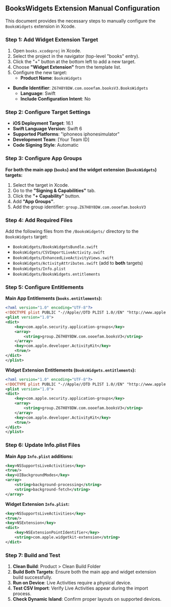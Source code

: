 ## BooksWidgets Extension Manual Configuration

This document provides the necessary steps to manually configure the `BooksWidgets` extension in Xcode.

### Step 1: Add Widget Extension Target

1.  Open `books.xcodeproj` in Xcode.
2.  Select the project in the navigator (top-level "books" entry).
3.  Click the "+" button at the bottom left to add a new target.
4.  Choose **"Widget Extension"** from the template list.
5.  Configure the new target:
    *   **Product Name**: `BooksWidgets`
*   **Bundle Identifier**: `Z67H8Y8DW.com.oooefam.booksV3.BooksWidgets`
    *   **Language**: Swift
    *   **Include Configuration Intent**: No

### Step 2: Configure Target Settings

*   **iOS Deployment Target**: 16.1
*   **Swift Language Version**: Swift 6
*   **Supported Platforms**: "iphoneos iphonesimulator"
*   **Development Team**: [Your Team ID]
*   **Code Signing Style**: Automatic

### Step 3: Configure App Groups

**For both the main app (`books`) and the widget extension (`BooksWidgets`) targets:**

1.  Select the target in Xcode.
2.  Go to the **"Signing & Capabilities"** tab.
3.  Click the **"+ Capability"** button.
4.  Add **"App Groups"**.
5.  Add the group identifier: `group.Z67H8Y8DW.com.oooefam.booksV3`

### Step 4: Add Required Files

Add the following files from the `/BooksWidgets/` directory to the `BooksWidgets` target:

*   `BooksWidgets/BooksWidgetsBundle.swift`
*   `BooksWidgets/CSVImportLiveActivity.swift`
*   `BooksWidgets/EnhancedLiveActivityViews.swift`
*   `BooksWidgets/ActivityAttributes.swift` (add to **both** targets)
*   `BooksWidgets/Info.plist`
*   `BooksWidgets/BooksWidgets.entitlements`

### Step 5: Configure Entitlements

**Main App Entitlements (`books.entitlements`):**

```xml
<?xml version="1.0" encoding="UTF-8"?>
<!DOCTYPE plist PUBLIC "-//Apple//DTD PLIST 1.0//EN" "http://www.apple.com/DTDs/PropertyList-1.0.dtd">
<plist version="1.0">
<dict>
    <key>com.apple.security.application-groups</key>
    <array>
        <string>group.Z67H8Y8DW.com.oooefam.booksV3</string>
    </array>
    <key>com.apple.developer.ActivityKit</key>
    <true/>
</dict>
</plist>
```

**Widget Extension Entitlements (`BooksWidgets.entitlements`):**

```xml
<?xml version="1.0" encoding="UTF-8"?>
<!DOCTYPE plist PUBLIC "-//Apple//DTD PLIST 1.0//EN" "http://www.apple.com/DTDs/PropertyList-1.0.dtd">
<plist version="1.0">
<dict>
    <key>com.apple.security.application-groups</key>
    <array>
        <string>group.Z67H8Y8DW.com.oooefam.booksV3</string>
    </array>
    <key>com.apple.developer.ActivityKit</key>
    <true/>
</dict>
</plist>
```

### Step 6: Update Info.plist Files

**Main App `Info.plist` additions:**

```xml
<key>NSSupportsLiveActivities</key>
<true/>
<key>UIBackgroundModes</key>
<array>
    <string>background-processing</string>
    <string>background-fetch</string>
</array>
```

**Widget Extension `Info.plist`:**

```xml
<key>NSSupportsLiveActivities</key>
<true/>
<key>NSExtension</key>
<dict>
    <key>NSExtensionPointIdentifier</key>
    <string>com.apple.widgetkit-extension</string>
</dict>
```

### Step 7: Build and Test

1.  **Clean Build**: Product > Clean Build Folder
2.  **Build Both Targets**: Ensure both the main app and widget extension build successfully.
3.  **Run on Device**: Live Activities require a physical device.
4.  **Test CSV Import**: Verify Live Activities appear during the import process.
5.  **Check Dynamic Island**: Confirm proper layouts on supported devices.

